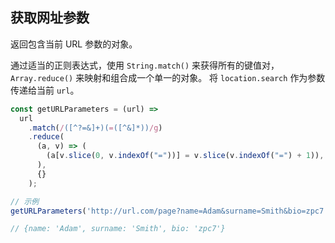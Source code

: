 ## 获取网址参数

返回包含当前 URL 参数的对象。

通过适当的正则表达式，使用 `String.match()` 来获得所有的键值对， `Array.reduce()` 来映射和组合成一个单一的对象。 将 `location.search` 作为参数传递给当前 `url`。

```js
const getURLParameters = (url) =>
  url
    .match(/([^?=&]+)(=([^&]*))/g)
    .reduce(
      (a, v) => (
        (a[v.slice(0, v.indexOf("="))] = v.slice(v.indexOf("=") + 1)), a
      ),
      {}
    );
```

```js
// 示例
getURLParameters('http://url.com/page?name=Adam&surname=Smith&bio=zpc7');

// {name: 'Adam', surname: 'Smith', bio: 'zpc7'}
```

